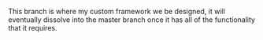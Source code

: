 This branch is where my custom framework we be designed, it will eventually
dissolve into the master branch once it has all of the functionality that it
requires.
